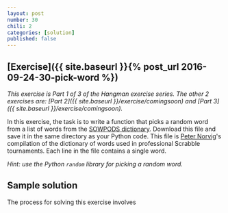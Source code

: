 ```yaml
---
layout: post
number: 30
chili: 2
categories: [solution]
published: false
---
```


## [Exercise]({{ site.baseurl }}{% post_url 2016-09-24-30-pick-word %})

_This exercise is Part 1 of 3 of the Hangman exercise series. The other 2 exercises are: [Part 2]({{ site.baseurl }}/exercise/comingsoon) and [Part 3]({{ site.baseurl }}/exercise/comingsoon)._

In this exercise, the task is to write a function that picks a random word from a list of words from the [SOWPODS dictionary](http://norvig.com/ngrams/sowpods.txt). Download this file and save it in the same directory as your Python code. This file is [Peter Norvig](https://en.wikipedia.org/wiki/Peter_Norvig)'s compilation of the dictionary of words used in professional Scrabble tournaments. Each line in the file contains a single word.

_Hint: use the Python `random` library for picking a random word._

## Sample solution

The process for solving this exercise involves
